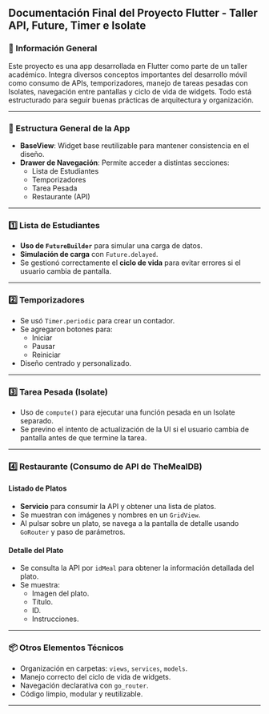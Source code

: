 ## Documentación Final del Proyecto Flutter - Taller API, Future, Timer e Isolate

### 📝 Información General
Este proyecto es una app desarrollada en Flutter como parte de un taller académico. Integra diversos conceptos importantes del desarrollo móvil como consumo de APIs, temporizadores, manejo de tareas pesadas con Isolates, navegación entre pantallas y ciclo de vida de widgets. Todo está estructurado para seguir buenas prácticas de arquitectura y organización.

---

### 📁 Estructura General de la App
- **BaseView**: Widget base reutilizable para mantener consistencia en el diseño.
- **Drawer de Navegación**: Permite acceder a distintas secciones:
  - Lista de Estudiantes
  - Temporizadores
  - Tarea Pesada
  - Restaurante (API)

---

### 1️⃣ Lista de Estudiantes
- **Uso de `FutureBuilder`** para simular una carga de datos.
- **Simulación de carga** con `Future.delayed`.
- Se gestionó correctamente el **ciclo de vida** para evitar errores si el usuario cambia de pantalla.

---

### 2️⃣ Temporizadores
- Se usó `Timer.periodic` para crear un contador.
- Se agregaron botones para:
  - Iniciar
  - Pausar
  - Reiniciar
- Diseño centrado y personalizado.

---

### 3️⃣ Tarea Pesada (Isolate)
- Uso de `compute()` para ejecutar una función pesada en un Isolate separado.
- Se previno el intento de actualización de la UI si el usuario cambia de pantalla antes de que termine la tarea.

---

### 4️⃣ Restaurante (Consumo de API de TheMealDB)
#### Listado de Platos
- **Servicio** para consumir la API y obtener una lista de platos.
- Se muestran con imágenes y nombres en un `GridView`.
- Al pulsar sobre un plato, se navega a la pantalla de detalle usando `GoRouter` y paso de parámetros.

#### Detalle del Plato
- Se consulta la API por `idMeal` para obtener la información detallada del plato.
- Se muestra:
  - Imagen del plato.
  - Título.
  - ID.
  - Instrucciones.

---

### 📦 Otros Elementos Técnicos
- Organización en carpetas: `views`, `services`, `models`.
- Manejo correcto del ciclo de vida de widgets.
- Navegación declarativa con `go_router`.
- Código limpio, modular y reutilizable.

---

